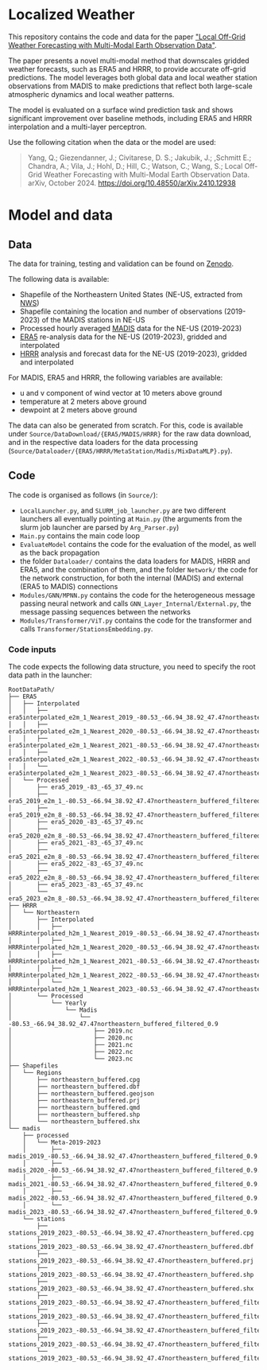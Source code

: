 # Localized Weather

This repository contains the code and data for the paper ["Local Off-Grid Weather Forecasting with Multi-Modal Earth Observation Data"](https://arxiv.org/abs/2410.12938).

The paper presents a novel multi-modal method that downscales gridded weather forecasts, such as ERA5 and HRRR, to provide accurate off-grid predictions. The model leverages both global data and local weather station observations from MADIS to make predictions that reflect both large-scale atmospheric dynamics and local weather patterns.

The model is evaluated on a surface wind prediction task and shows significant improvement over baseline methods, including ERA5 and HRRR interpolation and a multi-layer perceptron.

Use the following citation when the data or the model are used:
> Yang, Q.; Giezendanner, J.; Civitarese, D. S.; Jakubik, J.; 
,Schmitt E.; Chandra, A.; Vila, J.; Hohl, D.; Hill, C.; Watson, C.; Wang, S.; Local Off-Grid Weather Forecasting with Multi-Modal Earth Observation Data. arXiv, October 2024. https://doi.org/10.48550/arXiv.2410.12938



# Model and data
## Data

The data for training, testing and validation can be found on [Zenodo](https://zenodo.org/records/15346612).

The following data is available:
- Shapefile of the Northeastern United States (NE-US, extracted from [NWS](https://www.weather.gov/gis/USStates))
- Shapefile containing the location and number of observations (2019-2023) of the MADIS stations in NE-US
- Processed hourly averaged [MADIS](https://madis.ncep.noaa.gov/) data for the NE-US (2019-2023)
- [ERA5](https://confluence.ecmwf.int/display/CKB/ERA5%3A+data+documentation) re-analysis data for the NE-US (2019-2023), gridded and interpolated
- [HRRR](https://rapidrefresh.noaa.gov/hrrr/) analysis and forecast data for the NE-US (2019-2023), gridded and interpolated

For MADIS, ERA5 and HRRR, the following variables are available:
- u and v component of wind vector at 10 meters above ground
- temperature at 2 meters above ground
- dewpoint at 2 meters above ground

The data can also be generated from scratch.
For this, code is available under `Source/DataDownload/{ERA5/MADIS/HRRR}` for the raw data download, and in the respective data loaders for the data processing (`Source/Dataloader/{ERA5/HRRR/MetaStation/Madis/MixDataMLP}.py`).

## Code
The code is organised as follows (in `Source/`):
- `LocalLauncher.py`, and `SLURM_job_launcher.py` are two different launchers all eventually pointing at `Main.py` (the arguments from the slurm job launcher are parsed by `Arg_Parser.py`)
- `Main.py` contains the main code loop
- `EvaluateModel` contains the code for the evaluation of the model, as well as the back propagation
- the folder `Dataloader/` contains the data loaders for MADIS, HRRR and ERA5, and the combination of them, and the folder `Network/` the code for the network construction, for both the internal (MADIS) and external (ERA5 to MADIS) connections
- `Modules/GNN/MPNN.py` contains the code for the heterogeneous message passing neural network and calls `GNN_Layer_Internal/External.py`, the message passing sequences between the networks
- `Modules/Transformer/ViT.py` contains the code for the transformer and calls `Transformer/StationsEmbedding.py`.

### Code inputs
The code expects the following data structure, you need to specify the root data path in the launcher:
```
RootDataPath/
├── ERA5
│   ├── Interpolated
│   │   ├── era5interpolated_e2m_1_Nearest_2019_-80.53_-66.94_38.92_47.47northeastern_buffered_filtered_0.9.nc
│   │   ├── era5interpolated_e2m_1_Nearest_2020_-80.53_-66.94_38.92_47.47northeastern_buffered_filtered_0.9.nc
│   │   ├── era5interpolated_e2m_1_Nearest_2021_-80.53_-66.94_38.92_47.47northeastern_buffered_filtered_0.9.nc
│   │   ├── era5interpolated_e2m_1_Nearest_2022_-80.53_-66.94_38.92_47.47northeastern_buffered_filtered_0.9.nc
│   │   └── era5interpolated_e2m_1_Nearest_2023_-80.53_-66.94_38.92_47.47northeastern_buffered_filtered_0.9.nc
│   └── Processed
│       ├── era5_2019_-83_-65_37_49.nc
│       ├── era5_2019_e2m_1_-80.53_-66.94_38.92_47.47northeastern_buffered_filtered_0.9.nc
│       ├── era5_2019_e2m_8_-80.53_-66.94_38.92_47.47northeastern_buffered_filtered_0.9.nc
│       ├── era5_2020_-83_-65_37_49.nc
│       ├── era5_2020_e2m_8_-80.53_-66.94_38.92_47.47northeastern_buffered_filtered_0.9.nc
│       ├── era5_2021_-83_-65_37_49.nc
│       ├── era5_2021_e2m_8_-80.53_-66.94_38.92_47.47northeastern_buffered_filtered_0.9.nc
│       ├── era5_2022_-83_-65_37_49.nc
│       ├── era5_2022_e2m_8_-80.53_-66.94_38.92_47.47northeastern_buffered_filtered_0.9.nc
│       ├── era5_2023_-83_-65_37_49.nc
│       └── era5_2023_e2m_8_-80.53_-66.94_38.92_47.47northeastern_buffered_filtered_0.9.nc
├── HRRR
│   └── Northeastern
│       ├── Interpolated
│       │   ├── HRRRinterpolated_h2m_1_Nearest_2019_-80.53_-66.94_38.92_47.47northeastern_buffered_filtered_0.9.nc
│       │   ├── HRRRinterpolated_h2m_1_Nearest_2020_-80.53_-66.94_38.92_47.47northeastern_buffered_filtered_0.9.nc
│       │   ├── HRRRinterpolated_h2m_1_Nearest_2021_-80.53_-66.94_38.92_47.47northeastern_buffered_filtered_0.9.nc
│       │   ├── HRRRinterpolated_h2m_1_Nearest_2022_-80.53_-66.94_38.92_47.47northeastern_buffered_filtered_0.9.nc
│       │   └── HRRRinterpolated_h2m_1_Nearest_2023_-80.53_-66.94_38.92_47.47northeastern_buffered_filtered_0.9.nc
│       └── Processed
│           └── Yearly
│               └── Madis
│                   └── -80.53_-66.94_38.92_47.47northeastern_buffered_filtered_0.9
│                       ├── 2019.nc
│                       ├── 2020.nc
│                       ├── 2021.nc
│                       ├── 2022.nc
│                       └── 2023.nc
├── Shapefiles
│   └── Regions
│       ├── northeastern_buffered.cpg
│       ├── northeastern_buffered.dbf
│       ├── northeastern_buffered.geojson
│       ├── northeastern_buffered.prj
│       ├── northeastern_buffered.qmd
│       ├── northeastern_buffered.shp
│       └── northeastern_buffered.shx
└── madis
    ├── processed
    │   └── Meta-2019-2023
    │       ├── madis_2019_-80.53_-66.94_38.92_47.47northeastern_buffered_filtered_0.9.nc
    │       ├── madis_2020_-80.53_-66.94_38.92_47.47northeastern_buffered_filtered_0.9.nc
    │       ├── madis_2021_-80.53_-66.94_38.92_47.47northeastern_buffered_filtered_0.9.nc
    │       ├── madis_2022_-80.53_-66.94_38.92_47.47northeastern_buffered_filtered_0.9.nc
    │       └── madis_2023_-80.53_-66.94_38.92_47.47northeastern_buffered_filtered_0.9.nc
    └── stations
        ├── stations_2019_2023_-80.53_-66.94_38.92_47.47northeastern_buffered.cpg
        ├── stations_2019_2023_-80.53_-66.94_38.92_47.47northeastern_buffered.dbf
        ├── stations_2019_2023_-80.53_-66.94_38.92_47.47northeastern_buffered.prj
        ├── stations_2019_2023_-80.53_-66.94_38.92_47.47northeastern_buffered.shp
        ├── stations_2019_2023_-80.53_-66.94_38.92_47.47northeastern_buffered.shx
        ├── stations_2019_2023_-80.53_-66.94_38.92_47.47northeastern_buffered_filtered_0.9.cpg
        ├── stations_2019_2023_-80.53_-66.94_38.92_47.47northeastern_buffered_filtered_0.9.dbf
        ├── stations_2019_2023_-80.53_-66.94_38.92_47.47northeastern_buffered_filtered_0.9.prj
        ├── stations_2019_2023_-80.53_-66.94_38.92_47.47northeastern_buffered_filtered_0.9.shp
        └── stations_2019_2023_-80.53_-66.94_38.92_47.47northeastern_buffered_filtered_0.9.shx
```
